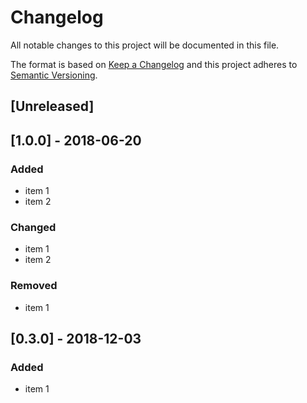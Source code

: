 # Changelog
All notable changes to this project will be documented in this file.

The format is based on [Keep a Changelog](http://keepachangelog.com/en/1.0.0/)
and this project adheres to [Semantic Versioning](http://semver.org/spec/v2.0.0.html).

## [Unreleased]

## [1.0.0] - 2018-06-20
### Added
- item 1
- item 2

### Changed
- item 1
- item 2

### Removed
- item 1

## [0.3.0] - 2018-12-03
### Added
- item 1
